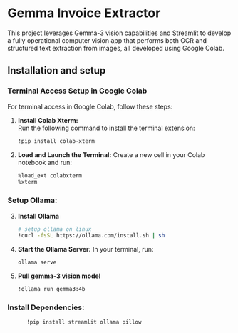 # Gemma Invoice Extractor

This project leverages Gemma-3 vision capabilities and Streamlit to develop a fully operational computer vision app that performs both OCR and structured text extraction from images, all developed using Google Colab.

## Installation and setup

### Terminal Access Setup in Google Colab

For terminal access in Google Colab, follow these steps:

1. **Install Colab Xterm:**  
   Run the following command to install the terminal extension:
      ```sh
      !pip install colab-xterm
      ```
2. **Load and Launch the Terminal:**
  Create a new cell in your Colab notebook and run:
     ```sh
     %load_ext colabxterm
     %xterm
     ```  

### Setup Ollama:
3. **Install Ollama**
     ```sh
     # setup ollama on linux
     !curl -fsSL https://ollama.com/install.sh | sh
     ```
4. **Start the Ollama Server:**
  In your terminal, run:
     ```sh
     ollama serve
     ```
  
5. **Pull gemma-3 vision model**
      ```sh
      !ollama run gemma3:4b
      ```

### Install Dependencies: 
```sh
      !pip install streamlit ollama pillow
```

